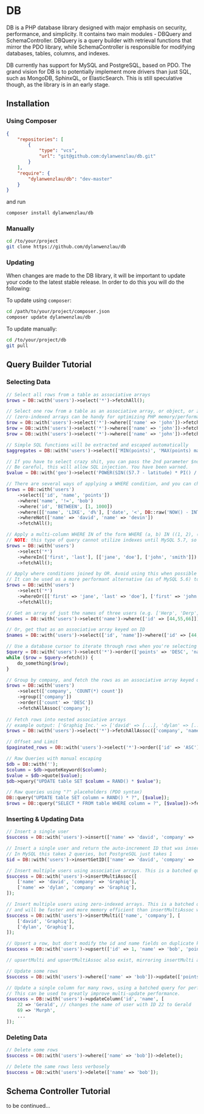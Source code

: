 # DB

DB is a PHP database library designed with major emphasis on security, performance, and simplicity. It contains two main modules - DBQuery and SchemaController. DBQuery is a query builder with retrieval functions that mirror the PDO library, while SchemaController is responsible for modifying databases, tables, columns, and indexes.

DB currently has support for MySQL and PostgreSQL, based on PDO. The grand vision for DB is to potentially implement more drivers than just SQL, such as MongoDB, SphinxQL, or ElasticSearch. This is still speculative though, as the library is in an early stage.

## Installation
### Using Composer
```json
{
	"repositories": [
		{
			"type": "vcs",
			"url": "git@github.com:dylanwenzlau/db.git"
		}
	],
	"require": {
		"dylanwenzlau/db": "dev-master"
	}
}
```
and run
```bash
composer install dylanwenzlau/db
```

### Manually
```bash
cd /to/your/project
git clone https://github.com/dylanwenzlau/db
```

### Updating
When changes are made to the DB library, it will be important to update your code to the latest stable release. In order to do this
you will do the following:

To update using `composer`:
```bash
cd /path/to/your/project/composer.json
composer update dylanwenzlau/db
```

To update manually:
```bash
cd /to/your/project/db
git pull
```

## Query Builder Tutorial

### Selecting Data

```PHP
// Select all rows from a table as associative arrays
$rows = DB::with('users')->select('*')->fetchAll();

// Select one row from a table as an associative array, or object, or zero-indexed array
// (zero-indexed arrays can be handy for optimizing PHP memory/performance on massive SELECT queries)
$row = DB::with('users')->select('*')->where(['name' => 'john'])->fetch();
$row = DB::with('users')->select('*')->where(['name' => 'john'])->fetch(DB::FETCH_OBJ);
$row = DB::with('users')->select('*')->where(['name' => 'john'])->fetch(DB::FETCH_NUM);

// Simple SQL functions will be extracted and escaped automatically
$aggregates = DB::with('users')->select(['MIN(points)', 'MAX(points) max', 'COUNT(*) AS count'])->fetch();

// If you have to select crazy shit, you can pass the 2nd parameter $no_escape as true.
// Be careful, this will allow SQL injection. You have been warned.
$value = DB::with('geo')->select('POWER(SIN((57.7 - latitude) * PI() / 180 / 2), 2)', true)->value();

// There are several ways of applying a WHERE condition, and you can chain them additively.
$rows = DB::with('users')
	->select(['id', 'name', 'points'])
	->where('name', '!=', 'bob')
	->where('id', 'BETWEEN', [1, 1000])
	->where([['name', 'LIKE', 'd%'], ['date', '<', DB::raw('NOW() - INTERVAL 1 HOUR')]])
	->whereNot(['name' => 'david', 'name' => 'devin'])
	->fetchAll();

// Apply a multi-column WHERE IN of the form WHERE (a, b) IN ((1, 2), (3, 4))
// NOTE: this type of query cannot utilize indexes until MySQL 5.7, so avoid it if you're not on 5.7+
$rows = DB::with('users')
    ->select('*')
    ->whereIn(['first', 'last'], [['jane', 'doe'], ['john', 'smith']])
    ->fetchAll();

// Apply where conditions joined by OR. Avoid using this when possible to ensure optimal performance.
// It can be used as a more performant alternative (as of MySQL 5.6) to WHERE (a, b) IN ((1, 2), (3, 4)) syntax
$rows = DB::with('users')
	->select('*')
	->whereOr([['first' => 'jane', 'last' => 'doe'], ['first' => 'john', 'last' => 'smith']])
	->fetchAll();

// Get an array of just the names of three users (e.g. ['Herp', 'Derp', 'Derpina'])
$names = DB::with('users')->select('name')->where(['id' => [44,55,66]])->values();

// Or, get that as an associative array keyed on ID
$names = DB::with('users')->select(['id', 'name'])->where(['id' => [44,55,66]])->assocValues();

// Use a database cursor to iterate through rows when you're selecting more than fit in memory
$query = DB::with('users')->select('*')->order(['points' => 'DESC', 'name' => 'ASC']);
while ($row = $query->fetch()) {
	do_something($row);
}

// Group by company, and fetch the rows as an associative array keyed on company
$rows = DB::with('users')
	->select(['company', 'COUNT(*) count'])
	->group(['company'])
	->order(['count' => 'DESC'])
	->fetchAllAssoc('company');
	
// Fetch rows into nested associative arrays
// example output: ['Graphiq Inc.' => ['david' => [...], 'dylan' => [...]]]
$rows = DB::with('users')->select('*')->fetchAllAssoc(['company', 'name']);

// Offset and Limit
$paginated_rows = DB::with('users')->select('*')->order(['id' => 'ASC'])->offset(40)->limit(20)->fetchAll();

// Raw Queries with manual escaping
$db = DB::with('');
$column = $db->quoteKeyword($column);
$value = $db->quote($value);
$db->query("UPDATE table SET $column = RAND() * $value");

// Raw queries using "?" placeholders (PDO syntax)
DB::query("UPDATE table SET column = RAND() * ?", [$value]);
$rows = DB::query("SELECT * FROM table WHERE column = ?", [$value])->fetchAll();
```

### Inserting & Updating Data

```PHP
// Insert a single user
$success = DB::with('users')->insert(['name' => 'david', 'company' => 'Graphiq']);

// Insert a single user and return the auto-increment ID that was inserted
// In MySQL this takes 2 queries, but PostgreSQL just takes 1
$id = DB::with('users')->insertGetID(['name' => 'david', 'company' => 'Graphiq']);

// Insert multiple users using associative arrays. This is a batched query for performance.
$success = DB::with('users')->insertMultiAssoc([
	['name' => 'david', 'company' => 'Graphiq'],
	['name' => 'dylan', 'company' => 'Graphiq'],
]);

// Insert multiple users using zero-indexed arrays. This is a batched query,
// and will be faster and more memory efficient than insertMultiAssoc when inserting many rows.
$success = DB::with('users')->insertMulti(['name', 'company'], [
	['david', 'Graphiq'],
	['dylan', 'Graphiq'],
]);

// Upsert a row, but don't modify the id and name fields on duplicate key
$success = DB::with('users')->upsert(['id' => 1, 'name' => 'bob', 'points' => 10], ['id', 'name']);

// upsertMulti and upsertMultiAssoc also exist, mirroring insertMulti and insertMultiAssoc

// Update some rows
$success = DB::with('users')->where(['name' => 'bob'])->update(['points' => 0]);

// Update a single column for many rows, using a batched query for performance.
// This can be used to greatly improve multi-update performance.
$success = DB::with('users')->updateColumn('id', 'name', [
	22 => 'Gerald', // changes the name of user with ID 22 to Gerald
	69 => 'Murph',
	...
]);
```

### Deleting Data

```PHP
// Delete some rows
$success = DB::with('users')->where(['name' => 'bob'])->delete();

// Delete the same rows less verbosely
$success = DB::with('users')->delete(['name' => 'bob']);
```

## Schema Controller Tutorial

to be continued...
